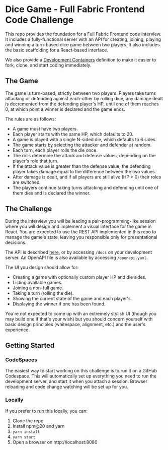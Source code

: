 # Dice Game - Full Fabric Frontend Code Challenge

This repo provides the foundation for a Full Fabric Frontend code interview. It includes a fully-functional server with an API for creating, joining, playing and winning a turn-based dice game between two players. It also includes the basic scaffolding for a React-based interface.

We also provide a [Development Containers](https://containers.dev/) definition to make it easier to fork, clone, and start coding immediately.

## The Game

The game is turn-based, strictly between two players. Players take turns attacking or defending against each-other by rolling dice; any damage dealt is decremented from the defending player's HP, until one of them reaches 0, at which point a winner is declared and the game ends.

The rules are as follows:

- A game must have two players.
- Each player starts with the same HP, which defaults to 20.
- A game is played with a single N-sided die, which defaults to 6 sides.
- The game starts by selecting the attacker and defender at random.
- Each turn, each player rolls the die once.
- The rolls determine the attack and defense values, depending on the player's role that turn.
- If the attack value is greater than the defense value, the defending player takes damage equal to the difference between the two values.
- After damage is dealt, and if all players are still alive (HP > 0) their roles are switched.
- The players continue taking turns attacking and defending until one of them dies and is declared the winner.

## The Challenge

During the interview you will be leading a pair-programming-like session where you will design and implement a visual interface for the game in React. You are expected to use the REST API implemented in this repo to manage the game's state, leaving you responsible only for presentational decisions.

The API is described [here](https://fullfabric.github.io/fe-challenge/), or by accessing `/docs` on your development server. An OpenAPI file is also available by accessing `/openapi.yaml`.

The UI you design should allow for:

- Creating a game with optionally custom player HP and die sides.
- Listing available games.
- Joining a non-full game.
- Taking a turn (rolling the die).
- Showing the current state of the game and each player's.
- Displaying the winner if one has been found.

You're not expected to come up with an extremely stylish UI (though you may build one if that's your wish) but you should concern yourself with basic design principles (whitespace, alignment, etc.) and the user's experience.

## Getting Started

### CodeSpaces

The easiest way to start working on this challenge is to run it on a GitHub Codespace. This will automatically set up everything you need to run the development server, and start it when you attach a session. Browser reloading and code change watching will be set up for you.

### Locally

If you prefer to run this locally, you can:

1. Clone the repo
2. Install npm@20 and yarn
3. `yarn install`
4. `yarn start`
5. Open a browser on http://localhost:8080
